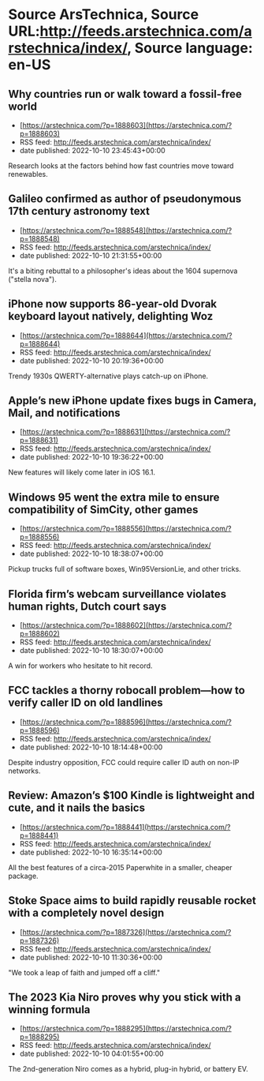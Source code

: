 # Source ArsTechnica, Source URL:http://feeds.arstechnica.com/arstechnica/index/, Source language: en-US

## Why countries run or walk toward a fossil-free world
 - [https://arstechnica.com/?p=1888603](https://arstechnica.com/?p=1888603)
 - RSS feed: http://feeds.arstechnica.com/arstechnica/index/
 - date published: 2022-10-10 23:45:43+00:00

Research looks at the factors behind how fast countries move toward renewables.

## Galileo confirmed as author of pseudonymous 17th century astronomy text
 - [https://arstechnica.com/?p=1888548](https://arstechnica.com/?p=1888548)
 - RSS feed: http://feeds.arstechnica.com/arstechnica/index/
 - date published: 2022-10-10 21:31:55+00:00

It's a biting rebuttal to a philosopher's ideas about the 1604 supernova ("stella nova").

## iPhone now supports 86-year-old Dvorak keyboard layout natively, delighting Woz
 - [https://arstechnica.com/?p=1888644](https://arstechnica.com/?p=1888644)
 - RSS feed: http://feeds.arstechnica.com/arstechnica/index/
 - date published: 2022-10-10 20:19:36+00:00

Trendy 1930s QWERTY-alternative plays catch-up on iPhone.

## Apple’s new iPhone update fixes bugs in Camera, Mail, and notifications
 - [https://arstechnica.com/?p=1888631](https://arstechnica.com/?p=1888631)
 - RSS feed: http://feeds.arstechnica.com/arstechnica/index/
 - date published: 2022-10-10 19:36:22+00:00

New features will likely come later in iOS 16.1.

## Windows 95 went the extra mile to ensure compatibility of SimCity, other games
 - [https://arstechnica.com/?p=1888556](https://arstechnica.com/?p=1888556)
 - RSS feed: http://feeds.arstechnica.com/arstechnica/index/
 - date published: 2022-10-10 18:38:07+00:00

Pickup trucks full of software boxes, Win95VersionLie, and other tricks.

## Florida firm’s webcam surveillance violates human rights, Dutch court says
 - [https://arstechnica.com/?p=1888602](https://arstechnica.com/?p=1888602)
 - RSS feed: http://feeds.arstechnica.com/arstechnica/index/
 - date published: 2022-10-10 18:30:07+00:00

A win for workers who hesitate to hit record.

## FCC tackles a thorny robocall problem—how to verify caller ID on old landlines
 - [https://arstechnica.com/?p=1888596](https://arstechnica.com/?p=1888596)
 - RSS feed: http://feeds.arstechnica.com/arstechnica/index/
 - date published: 2022-10-10 18:14:48+00:00

Despite industry opposition, FCC could require caller ID auth on non-IP networks.

## Review: Amazon’s $100 Kindle is lightweight and cute, and it nails the basics
 - [https://arstechnica.com/?p=1888441](https://arstechnica.com/?p=1888441)
 - RSS feed: http://feeds.arstechnica.com/arstechnica/index/
 - date published: 2022-10-10 16:35:14+00:00

All the best features of a circa-2015 Paperwhite in a smaller, cheaper package.

## Stoke Space aims to build rapidly reusable rocket with a completely novel design
 - [https://arstechnica.com/?p=1887326](https://arstechnica.com/?p=1887326)
 - RSS feed: http://feeds.arstechnica.com/arstechnica/index/
 - date published: 2022-10-10 11:30:36+00:00

"We took a leap of faith and jumped off a cliff."

## The 2023 Kia Niro proves why you stick with a winning formula
 - [https://arstechnica.com/?p=1888295](https://arstechnica.com/?p=1888295)
 - RSS feed: http://feeds.arstechnica.com/arstechnica/index/
 - date published: 2022-10-10 04:01:55+00:00

The 2nd-generation Niro comes as a hybrid, plug-in hybrid, or battery EV.
